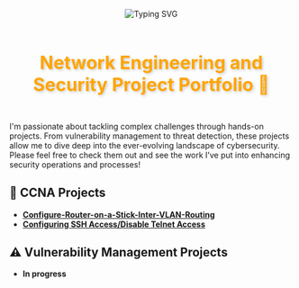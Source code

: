 <p align="center">
  <img src="https://readme-typing-svg.herokuapp.com/?font=Righteous&size=35&color=FFA500&center=true&vCenter=true&width=500&height=70&duration=2000&lines=Howdy!+👋;+I'm+Erik+Vargas!" alt="Typing SVG" />
</p>

<div align="center" style="display: flex; justify-content: center; align-items: center; gap: 10px;">
    <h3 style="font-size: 32px; font-weight: bold; color: #FFA500; text-shadow: 2px 2px 5px rgba(0, 0, 0, 0.2);">
       Network Engineering and Security Project Portfolio 🔐
    </h3>

</div>


I'm passionate about tackling complex challenges through hands-on projects. From vulnerability management to threat detection, these projects allow me to dive deep into the ever-evolving landscape of cybersecurity. Please feel free to check them out and see the work I’ve put into enhancing security operations and processes!

## 🚨 CCNA Projects 
- **[Configure-Router-on-a-Stick-Inter-VLAN-Routing](https://github.com/cybererik/Configure-Router-on-a-Stick-Inter-VLAN-Routing)**
- **[Configuring SSH Access/Disable Telnet Access](https://github.com/cybererik/Configuring-SSH-Access-Disable-Telnet-Access)**


## ⚠️ Vulnerability Management Projects

- **In progress**

